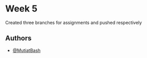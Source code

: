 
# Week 5

Created three branches for assignments and pushed respectively
## Authors

- [@MutiatBash](https://www.github.com/MutiatBash)

